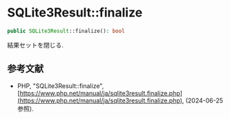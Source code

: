 # SQLite3Result::finalize

```php
public SQLite3Result::finalize(): bool
```

結果セットを閉じる.

## 参考文献

- PHP, "SQLite3Result::finalize", [https://www.php.net/manual/ja/sqlite3result.finalize.php](https://www.php.net/manual/ja/sqlite3result.finalize.php), (2024-06-25 参照).
  